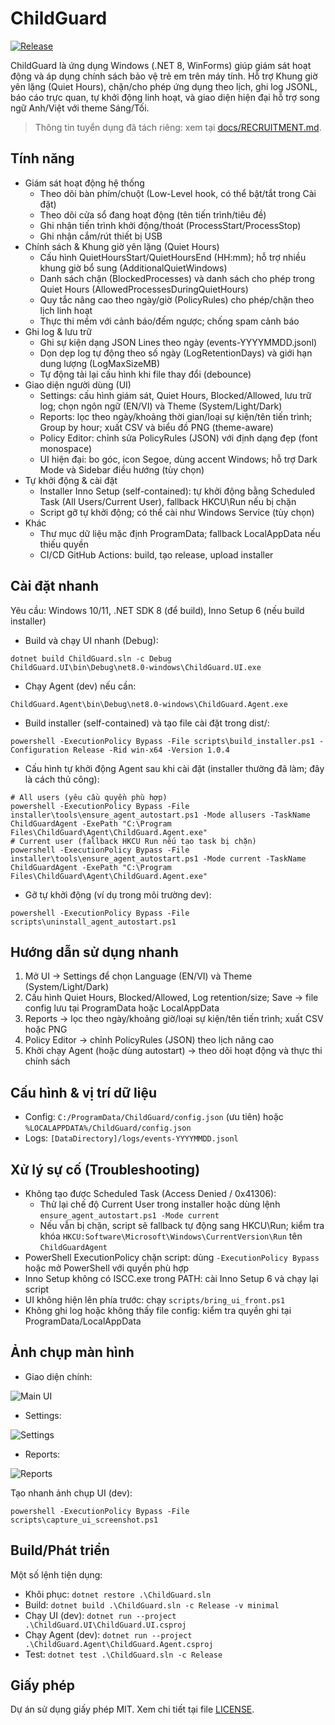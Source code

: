 # ChildGuard

[![Release](https://github.com/quangminh1212/ChildGuard/actions/workflows/release.yml/badge.svg)](https://github.com/quangminh1212/ChildGuard/actions/workflows/release.yml)

ChildGuard là ứng dụng Windows (.NET 8, WinForms) giúp giám sát hoạt động và áp dụng chính sách bảo vệ trẻ em trên máy tính. Hỗ trợ Khung giờ yên lặng (Quiet Hours), chặn/cho phép ứng dụng theo lịch, ghi log JSONL, báo cáo trực quan, tự khởi động linh hoạt, và giao diện hiện đại hỗ trợ song ngữ Anh/Việt với theme Sáng/Tối.

> Thông tin tuyển dụng đã tách riêng: xem tại [docs/RECRUITMENT.md](docs/RECRUITMENT.md).

## Tính năng

- Giám sát hoạt động hệ thống
  - Theo dõi bàn phím/chuột (Low-Level hook, có thể bật/tắt trong Cài đặt)
  - Theo dõi cửa sổ đang hoạt động (tên tiến trình/tiêu đề)
  - Ghi nhận tiến trình khởi động/thoát (ProcessStart/ProcessStop)
  - Ghi nhận cắm/rút thiết bị USB
- Chính sách & Khung giờ yên lặng (Quiet Hours)
  - Cấu hình QuietHoursStart/QuietHoursEnd (HH:mm); hỗ trợ nhiều khung giờ bổ sung (AdditionalQuietWindows)
  - Danh sách chặn (BlockedProcesses) và danh sách cho phép trong Quiet Hours (AllowedProcessesDuringQuietHours)
  - Quy tắc nâng cao theo ngày/giờ (PolicyRules) cho phép/chặn theo lịch linh hoạt
  - Thực thi mềm với cảnh báo/đếm ngược; chống spam cảnh báo
- Ghi log & lưu trữ
  - Ghi sự kiện dạng JSON Lines theo ngày (events-YYYYMMDD.jsonl)
  - Dọn dẹp log tự động theo số ngày (LogRetentionDays) và giới hạn dung lượng (LogMaxSizeMB)
  - Tự động tải lại cấu hình khi file thay đổi (debounce)
- Giao diện người dùng (UI)
  - Settings: cấu hình giám sát, Quiet Hours, Blocked/Allowed, lưu trữ log; chọn ngôn ngữ (EN/VI) và Theme (System/Light/Dark)
  - Reports: lọc theo ngày/khoảng thời gian/loại sự kiện/tên tiến trình; Group by hour; xuất CSV và biểu đồ PNG (theme-aware)
  - Policy Editor: chỉnh sửa PolicyRules (JSON) với định dạng đẹp (font monospace)
  - UI hiện đại: bo góc, icon Segoe, dùng accent Windows; hỗ trợ Dark Mode và Sidebar điều hướng (tùy chọn)
- Tự khởi động & cài đặt
  - Installer Inno Setup (self-contained): tự khởi động bằng Scheduled Task (All Users/Current User), fallback HKCU\Run nếu bị chặn
  - Script gỡ tự khởi động; có thể cài như Windows Service (tùy chọn)
- Khác
  - Thư mục dữ liệu mặc định ProgramData; fallback LocalAppData nếu thiếu quyền
  - CI/CD GitHub Actions: build, tạo release, upload installer

## Cài đặt nhanh

Yêu cầu: Windows 10/11, .NET SDK 8 (để build), Inno Setup 6 (nếu build installer)

- Build và chạy UI nhanh (Debug):
```
dotnet build ChildGuard.sln -c Debug
ChildGuard.UI\bin\Debug\net8.0-windows\ChildGuard.UI.exe
```

- Chạy Agent (dev) nếu cần:
```
ChildGuard.Agent\bin\Debug\net8.0-windows\ChildGuard.Agent.exe
```

- Build installer (self-contained) và tạo file cài đặt trong dist/:
```
powershell -ExecutionPolicy Bypass -File scripts\build_installer.ps1 -Configuration Release -Rid win-x64 -Version 1.0.4
```

- Cấu hình tự khởi động Agent sau khi cài đặt (installer thường đã làm; đây là cách thủ công):
```
# All users (yêu cầu quyền phù hợp)
powershell -ExecutionPolicy Bypass -File installer\tools\ensure_agent_autostart.ps1 -Mode allusers -TaskName ChildGuardAgent -ExePath "C:\Program Files\ChildGuard\Agent\ChildGuard.Agent.exe"
# Current user (fallback HKCU Run nếu tạo task bị chặn)
powershell -ExecutionPolicy Bypass -File installer\tools\ensure_agent_autostart.ps1 -Mode current -TaskName ChildGuardAgent -ExePath "C:\Program Files\ChildGuard\Agent\ChildGuard.Agent.exe"
```

- Gỡ tự khởi động (ví dụ trong môi trường dev):
```
powershell -ExecutionPolicy Bypass -File scripts\uninstall_agent_autostart.ps1
```

## Hướng dẫn sử dụng nhanh

1) Mở UI -> Settings để chọn Language (EN/VI) và Theme (System/Light/Dark)
2) Cấu hình Quiet Hours, Blocked/Allowed, Log retention/size; Save -> file config lưu tại ProgramData hoặc LocalAppData
3) Reports -> lọc theo ngày/khoảng giờ/loại sự kiện/tên tiến trình; xuất CSV hoặc PNG
4) Policy Editor -> chỉnh PolicyRules (JSON) theo lịch nâng cao
5) Khởi chạy Agent (hoặc dùng autostart) -> theo dõi hoạt động và thực thi chính sách

## Cấu hình & vị trí dữ liệu

- Config: `C:/ProgramData/ChildGuard/config.json` (ưu tiên) hoặc `%LOCALAPPDATA%/ChildGuard/config.json`
- Logs: `[DataDirectory]/logs/events-YYYYMMDD.jsonl`

## Xử lý sự cố (Troubleshooting)

- Không tạo được Scheduled Task (Access Denied / 0x41306):
  - Thử lại chế độ Current User trong installer hoặc dùng lệnh `ensure_agent_autostart.ps1 -Mode current`
  - Nếu vẫn bị chặn, script sẽ fallback tự động sang HKCU\Run; kiểm tra khóa `HKCU:Software\Microsoft\Windows\CurrentVersion\Run` tên `ChildGuardAgent`
- PowerShell ExecutionPolicy chặn script: dùng `-ExecutionPolicy Bypass` hoặc mở PowerShell với quyền phù hợp
- Inno Setup không có ISCC.exe trong PATH: cài Inno Setup 6 và chạy lại script
- UI không hiện lên phía trước: chạy `scripts/bring_ui_front.ps1`
- Không ghi log hoặc không thấy file config: kiểm tra quyền ghi tại ProgramData/LocalAppData

## Ảnh chụp màn hình

- Giao diện chính:

![Main UI](docs/screenshots/childguard_ui_main.png)

- Settings:

![Settings](docs/screenshots/childguard_settings.png)

- Reports:

![Reports](docs/screenshots/childguard_reports.png)

Tạo nhanh ảnh chụp UI (dev):
```
powershell -ExecutionPolicy Bypass -File scripts\capture_ui_screenshot.ps1
```

## Build/Phát triển

Một số lệnh tiện dụng:
- Khôi phục: `dotnet restore .\ChildGuard.sln`
- Build: `dotnet build .\ChildGuard.sln -c Release -v minimal`
- Chạy UI (dev): `dotnet run --project .\ChildGuard.UI\ChildGuard.UI.csproj`
- Chạy Agent (dev): `dotnet run --project .\ChildGuard.Agent\ChildGuard.Agent.csproj`
- Test: `dotnet test .\ChildGuard.sln -c Release`

## Giấy phép

Dự án sử dụng giấy phép MIT. Xem chi tiết tại file [LICENSE](LICENSE).
